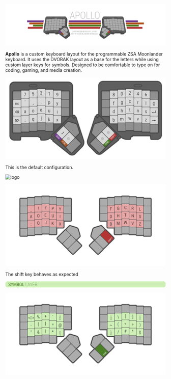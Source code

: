 ![logo](Assets/logo.png)

**Apollo** is a custom keyboard layout for the programmable ZSA Moonlander keyboard. It uses the DVORAK layout as a base for the letters while using custom layer keys for symbols. Designed to be comfortable to type on for coding, gaming, and media creation.

![logo](Assets/1.png)

This is the default configuration.

![logo](Assets/2c.png)

![logo](Assets/2.png)

The shift key behaves as expected

![logo](Assets/33.png)

![logo](Assets/3.png)
